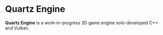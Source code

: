 # Quartz Engine

**Quartz Engine** is a work-in-progress 3D game engine solo-developed C++ and Vulkan.
